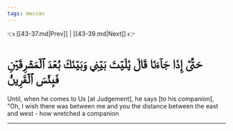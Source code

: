 ```yaml
---
tags: meccan
---
```


👈 [[43-37.md|Prev]] | [[43-39.md|Next]] 👉

# حَتَّىٰٓ إِذَا جَآءَنَا قَالَ يَٰلَيۡتَ بَيۡنِي وَبَيۡنَكَ بُعۡدَ ٱلۡمَشۡرِقَيۡنِ فَبِئۡسَ ٱلۡقَرِينُ

Until, when he comes to Us [at Judgement], he says [to his companion], "Oh, I wish there was between me and you the distance between the east and west - how wretched a companion

---

